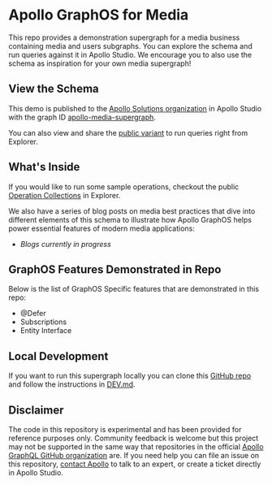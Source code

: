 # Apollo GraphOS for Media

This repo provides a demonstration supergraph for a media business containing media and users subgraphs. You can explore the schema and run queries against it in Apollo Studio. We encourage you to also use the schema as inspiration for your own media supergraph!

## View the Schema

This demo is published to the [Apollo Solutions organization](https://studio.apollographql.com/org/apollo-solutions) in Apollo Studio with the graph ID [apollo-media-supergraph](https://studio.apollographql.com/graph/apollo-media-supergraph).

You can also view and share the [public variant](https://studio.apollographql.com/public/apollo-media-supergraph/home?variant=prod) to run queries right from Explorer.

## What's Inside

If you would like to run some sample operations, checkout the public [Operation Collections](https://studio.apollographql.com/public/apollo-media-supergraph/explorer?collectionId=9da0ba4b-12d1-4ebb-89bb-bed4a4d476ff&focusCollectionId=9da0ba4b-12d1-4ebb-89bb-bed4a4d476ff&variant=prod) in Explorer.

We also have a series of blog posts on media best practices that dive into different elements of this schema to illustrate how Apollo GraphOS helps power essential features of modern media applications:

- _Blogs currently in progress_

## GraphOS Features Demonstrated in Repo

Below is the list of GraphOS Specific features that are demonstrated in this repo:

- @Defer
- Subscriptions
- Entity Interface

## Local Development

If you want to run this supergraph locally you can clone this [GitHub repo](https://github.com/apollosolutions/media-supergraph) and follow the instructions in [DEV.md](https://github.com/apollosolutions/media-supergraph/blob/main/DEV.md).

## Disclaimer

The code in this repository is experimental and has been provided for reference purposes only. Community feedback is welcome but this project may not be supported in the same way that repositories in the official [Apollo GraphQL GitHub organization](https://github.com/apollographql) are. If you need help you can file an issue on this repository, [contact Apollo](https://www.apollographql.com/contact-sales) to talk to an expert, or create a ticket directly in Apollo Studio.
